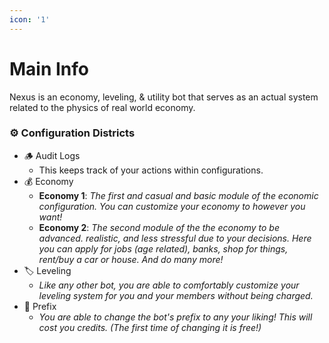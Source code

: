 ```yaml
---
icon: '1'
---
```


# Main Info

Nexus is an economy, leveling, & utility bot that serves as an actual system related to the physics of real world economy.

### ⚙ Configuration Districts

* 🪵 Audit Logs
  * This keeps track of your actions within configurations.
* 💰 Economy
  * **Economy 1**: _The first and casual and basic module of the economic configuration. You can customize your economy to however you want!_
  * **Economy 2**: _The second module of the the economy to be advanced. realistic, and less stressful due to your decisions. Here you can apply for jobs (age related), banks, shop for things, rent/buy a car or house. And do many more!_
* 🏷 Leveling
  * _Like any other bot, you are able to comfortably customize your leveling system for you and your members without being charged._
* 🧭 Prefix
  * _You are able to change the bot's prefix to any your liking! This will cost you credits. (The first time of changing it is free!)_
